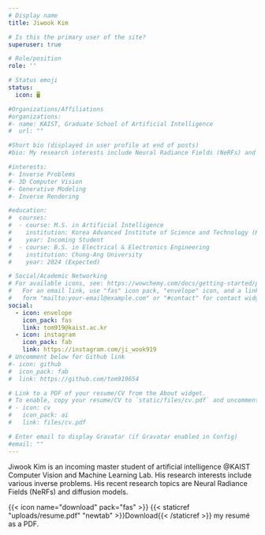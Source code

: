 ```yaml
---
# Display name
title: Jiwook Kim

# Is this the primary user of the site?
superuser: true

# Role/position
role: ''

# Status emoji
status:
  icon: 🖥️

#Organizations/Affiliations
#organizations:
#- name: KAIST, Graduate School of Artificial Intelligence
#  url: ""

#Short bio (displayed in user profile at end of posts)
#bio: My research interests include Neural Radiance Fields (NeRFs) and Diffusion Models (DMs).

#interests:
#- Inverse Problems
#- 3D Computer Vision
#- Generative Modeling
#- Inverse Rendering

#education:
#  courses:
#  - course: M.S. in Artificial Intelligence
#    institution: Korea Advanced Institute of Science and Technology (KAIST)
#    year: Incoming Student
#  - course: B.S. in Electrical & Electronics Engineering
#    institution: Chung-Ang University
#    year: 2024 (Expected)

# Social/Academic Networking
# For available icons, see: https://wowchemy.com/docs/getting-started/page-builder/#icons
#   For an email link, use "fas" icon pack, "envelope" icon, and a link in the
#   form "mailto:your-email@example.com" or "#contact" for contact widget.
social:
  - icon: envelope
    icon_pack: fas
    link: tom919@kaist.ac.kr
  - icon: instagram
    icon_pack: fab
    link: https://instagram.com/ji_wook919
# Uncomment below for Github link
#- icon: github
#  icon_pack: fab
#  link: https://github.com/tom919654

# Link to a PDF of your resume/CV from the About widget.
# To enable, copy your resume/CV to `static/files/cv.pdf` and uncomment the lines below.
# - icon: cv
#   icon_pack: ai
#   link: files/cv.pdf

# Enter email to display Gravatar (if Gravatar enabled in Config)
#email: ""
---
```


Jiwook Kim is an incoming master student of artificial intelligence @KAIST Computer Vision and Machine Learning Lab. His research interests include various inverse problems. His recent research topics are Neural Radiance Fields (NeRFs) and diffusion models.

{{< icon name="download" pack="fas" >}} {{< staticref "uploads/resume.pdf" "newtab" >}}Download{{< /staticref >}} my resumé as a PDF.
